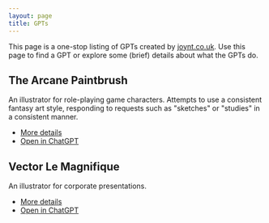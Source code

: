 ```yaml
---
layout: page
title: GPTs
---
```


This page is a one-stop listing of GPTs created by
[joynt.co.uk](https://dev.joynt.co.uk). Use this page to find a GPT or explore
some (brief) details about what the GPTs do.

## The Arcane Paintbrush

An illustrator for role-playing game characters. Attempts to use a consistent
fantasy art style, responding to requests such as "sketches" or "studies" in a
consistent manner.

* [More details](./arcane_paintbrush.md)
* [Open in ChatGPT](https://chat.openai.com/g/g-3R9svhPj5-arcane-paintbrush)

## Vector Le Magnifique

An illustrator for corporate presentations.

* [More details](./vector_le_magnifique.md)
* [Open in ChatGPT](https://chat.openai.com/g/g-wagBADp7N-vector-le-magnifique)
